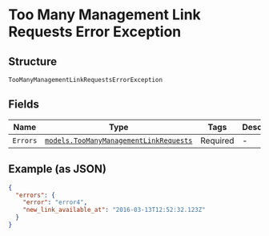 
# Too Many Management Link Requests Error Exception

## Structure

`TooManyManagementLinkRequestsErrorException`

## Fields

| Name | Type | Tags | Description |
|  --- | --- | --- | --- |
| `Errors` | [`models.TooManyManagementLinkRequests`](too-many-management-link-requests.md) | Required | - |

## Example (as JSON)

```json
{
  "errors": {
    "error": "error4",
    "new_link_available_at": "2016-03-13T12:52:32.123Z"
  }
}
```

